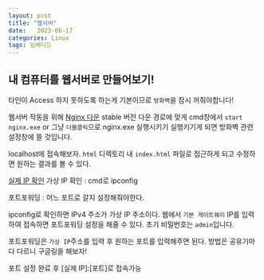 ```yaml
---
layout: post
title: "웹서버"
date:   2023-06-17
categories: Linux
tags: 임베디드
---
```


## 내 컴퓨터를 웹서버로 만들어보기!
타인이 Access 하지 못하도록 하는게 기본이므로 `방화벽`을 잠시 꺼줘야합니다!

웹서버 작동을 위해 [Nginx 다운](https://nginx.org/en/download.html) stable 버전 다운
경로에 맞게 cmd창에서 `start nginx.exe` or 그냥 `더블클릭`으로 nginx.exe 실행시키기
실행키기게 되면 방화벽 관련 설정창에 뜰 것입니다.

localhost에 접속해보자.
`html` 디렉토리 내 `index.html` 파일로 접근하게 되고 수정하면 원하는 결과를 볼 수 있다.

[실제 IP 확인](https://www.ipaddress.com/)
가상 IP 확인 : cmd로 ipconfig

포트포워딩 : 어느 포트로 갈지 설정해줘야한다.

ipconfig로 확인하면 IPv4 주소가 가상 IP 주소이다. 
웹에서 `기본 게이트웨이` IP를 입력하여 접속하면 포트포워딩 설정을 해줄 수 있다.
초기 비밀번호는 `admin`입니다.

포트포워딩은 `가상 IP`주소를 입력 후 원하는 포트를 입력해주면 된다.
방법은 공유기마다 다르니 구글링을 해보자!

포트 설정 완료 후
[실제 IP]:[포트]로 접속가능
